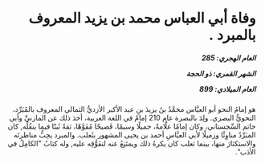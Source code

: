 <h1 dir="rtl">وفاة أبي العباس محمد بن يزيد المعروف بالمبرد .</h1>

<h5 dir="rtl">العام الهجري:  285

الشهر القمري: ذو الحجة

العام الميلادي: 899</h5>

<p dir="rtl">هو إمامُ النحو أبو العبَّاس محمَّدُ بنُ يزيدَ بنِ عبد الأكبر الأزديُّ الثمالي المعروف بالمُبَرِّد، النحويُّ البصري. ولِدَ بالبصرة عام 210 إمامٌ في اللغة العربية، أخذ ذلك عن المازنيِّ وأبي حاتم السِّجستاني، وكان إمامًا علَّامةً، جميلًا وسيمًا، فَصيحًا مُفَوَّهًا، ثقةً ثَبتًا فيما ينقُلُه, كان المبَرِّدُ مناوِئًا وزميلًا لأبي العبَّاسِ أحمد بن يحيى المشهور بثَعلب. والمبرد يحِبُّ مناظرتَه والاستكثارَ منها، بينما ثعلب كان يكرهُ ذلك ويمتَنِعُ عنه لتفَوُّقِه عليه, وله كتابُ "الكامِلُ في الأدَب".</p></br>

